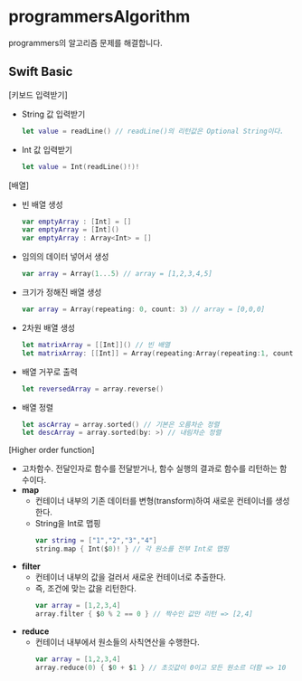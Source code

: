 # programmersAlgorithm
programmers의 알고리즘 문제를 해결합니다.
## Swift Basic
[키보드 입력받기]
 * String 값 입력받기
   ```swift
   let value = readLine() // readLine()의 리턴값은 Optional String이다.
   ```
 * Int 값 입력받기
   ```swift
   let value = Int(readLine()!)!
   ```
[배열]
* 빈 배열 생성 
   ```swift
   var emptyArray : [Int] = []
   var emptyArray = [Int]()
   var emptyArray : Array<Int> = []
   ```
* 임의의 데이터 넣어서 생성
   ```swift
   var array = Array(1...5) // array = [1,2,3,4,5]
   ```
* 크기가 정해진 배열 생성
   ```swift
   var array = Array(repeating: 0, count: 3) // array = [0,0,0]
   ```
* 2차원 배열 생성
   ```swift
   let matrixArray = [[Int]]() // 빈 배열
   let matrixArray: [[Int]] = Array(repeating:Array(repeating:1, count: 5), count: 3) // 안쪽 count가 행, 바깥 count가 열 (3x5 배열)
   ```
* 배열 거꾸로 출력
   ```swift
   let reversedArray = array.reverse()
   ```
* 배열 정렬
   ```swift
   let ascArray = array.sorted() // 기본은 오름차순 정렬
   let descArray = array.sorted(by: >) // 내림차순 정렬
   ```
[Higher order function] 
* 고차함수. 전달인자로 함수를 전달받거나, 함수 실행의 결과로 함수를 리턴하는 함수이다.
* **map**
  * 컨테이너 내부의 기존 데이터를 변형(transform)하여 새로운 컨테이너를 생성한다.
  * String을 Int로 맵핑
     ```swift
     var string = ["1","2","3","4"]
     string.map { Int($0)! } // 각 원소를 전부 Int로 맵핑
     ```
* **filter**
  * 컨테이너 내부의 값을 걸러서 새로운 컨테이너로 추출한다.
  * 즉, 조건에 맞는 값을 리턴한다.
    ```swift
    var array = [1,2,3,4]
    array.filter { $0 % 2 == 0 } // 짝수인 값만 리턴 => [2,4] 
    ``` 
* **reduce**
  * 컨테이너 내부에서 원소들의 사칙연산을 수행한다.
    ```swift
    var array = [1,2,3,4]
    array.reduce(0) { $0 + $1 } // 초깃값이 0이고 모든 원소르 더함 => 10
    ``` 

